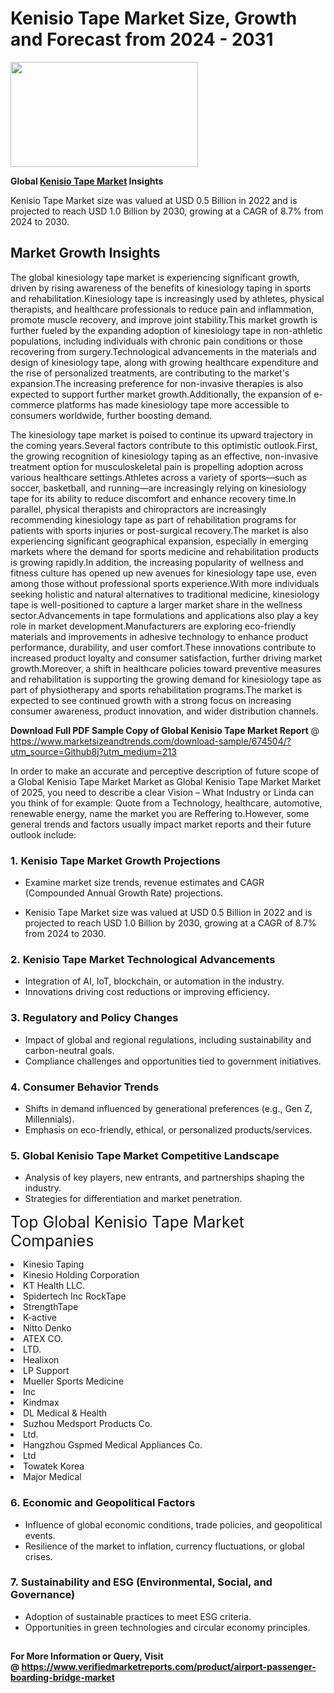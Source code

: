 <H1>Kenisio Tape Market Size, Growth and Forecast from 2024 - 2031</H1><img class="aligncenter size-medium wp-image-584254" src="https://thirdeyenews.in/wp-content/uploads/2024/09/Global-Market-Research-300x168.jpeg" alt="" width="300" height="168" /><p><strong>Global&nbsp;<a href="https://www.marketsizeandtrends.com/download-sample/674504/?utm_source=Github8j?utm_medium=213">Kenisio Tape Market</a> Insights</strong></p><p>Kenisio Tape Market size was valued at USD 0.5 Billion in 2022 and is projected to reach USD 1.0 Billion by 2030, growing at a CAGR of 8.7% from 2024 to 2030.</p><p><h2>Market Growth Insights</h2> <p>The global kinesiology tape market is experiencing significant growth, driven by rising awareness of the benefits of kinesiology taping in sports and rehabilitation.Kinesiology tape is increasingly used by athletes, physical therapists, and healthcare professionals to reduce pain and inflammation, promote muscle recovery, and improve joint stability.This market growth is further fueled by the expanding adoption of kinesiology tape in non-athletic populations, including individuals with chronic pain conditions or those recovering from surgery.Technological advancements in the materials and design of kinesiology tape, along with growing healthcare expenditure and the rise of personalized treatments, are contributing to the market's expansion.The increasing preference for non-invasive therapies is also expected to support further market growth.Additionally, the expansion of e-commerce platforms has made kinesiology tape more accessible to consumers worldwide, further boosting demand.</p> <p>The kinesiology tape market is poised to continue its upward trajectory in the coming years.Several factors contribute to this optimistic outlook.First, the growing recognition of kinesiology taping as an effective, non-invasive treatment option for musculoskeletal pain is propelling adoption across various healthcare settings.Athletes across a variety of sports—such as soccer, basketball, and running—are increasingly relying on kinesiology tape for its ability to reduce discomfort and enhance recovery time.In parallel, physical therapists and chiropractors are increasingly recommending kinesiology tape as part of rehabilitation programs for patients with sports injuries or post-surgical recovery.The market is also experiencing significant geographical expansion, especially in emerging markets where the demand for sports medicine and rehabilitation products is growing rapidly.In addition, the increasing popularity of wellness and fitness culture has opened up new avenues for kinesiology tape use, even among those without professional sports experience.With more individuals seeking holistic and natural alternatives to traditional medicine, kinesiology tape is well-positioned to capture a larger market share in the wellness sector.Advancements in tape formulations and applications also play a key role in market development.Manufacturers are exploring eco-friendly materials and improvements in adhesive technology to enhance product performance, durability, and user comfort.These innovations contribute to increased product loyalty and consumer satisfaction, further driving market growth.Moreover, a shift in healthcare policies toward preventive measures and rehabilitation is supporting the growing demand for kinesiology tape as part of physiotherapy and sports rehabilitation programs.The market is expected to see continued growth with a strong focus on increasing consumer awareness, product innovation, and wider distribution channels.<p><span class=""><strong>Download Full PDF Sample Copy of Global Kenisio Tape Market Report</strong> @ <a href="https://www.marketsizeandtrends.com/download-sample/674504/?utm_source=Github8j?utm_medium=213" target="_blank">https://www.marketsizeandtrends.com/download-sample/674504/?utm_source=Github8j?utm_medium=213</a></span></p><p>In order to make an accurate and perceptive description of future scope of a Global&nbsp;Kenisio Tape Market Market as Global&nbsp;Kenisio Tape Market Market of 2025, you need to describe a clear Vision &ndash; What Industry or Linda can you think of for example: Quote from a Technology, healthcare, automotive, renewable energy, name the market you are Reffering to.However, some general trends and factors usually impact market reports and their future outlook include:</p><h3>1.&nbsp;<strong>Kenisio Tape Market Growth Projections</strong></h3><ul><li>Examine market size trends, revenue estimates and CAGR (Compounded Annual Growth Rate) projections.</li><li><p>Kenisio Tape Market size was valued at USD 0.5 Billion in 2022 and is projected to reach USD 1.0 Billion by 2030, growing at a CAGR of 8.7% from 2024 to 2030.</p></li></ul><h3>2.&nbsp;<strong>Kenisio Tape Market Technological Advancements</strong></h3><ul><li>Integration of AI, IoT, blockchain, or automation in the industry.</li><li>Innovations driving cost reductions or improving efficiency.</li></ul><h3>3.&nbsp;<strong>Regulatory and Policy Changes</strong></h3><ul><li>Impact of global and regional regulations, including sustainability and carbon-neutral goals.</li><li>Compliance challenges and opportunities tied to government initiatives.</li></ul><h3>4.&nbsp;<strong>Consumer Behavior Trends</strong></h3><ul><li>Shifts in demand influenced by generational preferences (e.g., Gen Z, Millennials).</li><li>Emphasis on eco-friendly, ethical, or personalized products/services.</li></ul><h3>5.&nbsp;<strong>Global Kenisio Tape Market Competitive Landscape</strong></h3><ul><li>Analysis of key players, new entrants, and partnerships shaping the industry.</li><li>Strategies for differentiation and market penetration.</li></ul><p data-pm-slice="1 1 []"><span style="color: inherit; font-family: inherit; font-size: 25px;">Top Global Kenisio Tape Market Companies</span></p><div class="" data-test-id=""><p><li>Kinesio Taping</li><li> Kinesio Holding Corporation</li><li> KT Health LLC.</li><li> Spidertech Inc RockTape</li><li> StrengthTape</li><li> K-active</li><li> Nitto Denko</li><li> ATEX CO.</li><li> LTD.</li><li> Healixon</li><li> LP Support</li><li> Mueller Sports Medicine</li><li> Inc</li><li> Kindmax</li><li> DL Medical & Health</li><li> Suzhou Medsport Products Co.</li><li> Ltd.</li><li> Hangzhou Gspmed Medical Appliances Co.</li><li>Ltd</li><li> Towatek Korea</li><li> Major Medical</li></p></div><h3>6.&nbsp;<strong>Economic and Geopolitical Factors</strong></h3><ul><li>Influence of global economic conditions, trade policies, and geopolitical events.</li><li>Resilience of the market to inflation, currency fluctuations, or global crises.</li></ul><h3>7.&nbsp;<strong>Sustainability and ESG (Environmental, Social, and Governance)</strong></h3><ul><li>Adoption of sustainable practices to meet ESG criteria.</li><li>Opportunities in green technologies and circular economy principles.</li></ul><h2><strong style="font-size: 14px;">For More Information or Query, Visit @&nbsp;</strong><a style="background-color: #ffffff; font-size: 14px;" href="https://www.marketsizeandtrends.com/report/kenisio-tape-market/" target="_blank">https://www.verifiedmarketreports.com/product/airport-passenger-boarding-bridge-market</a></h2>